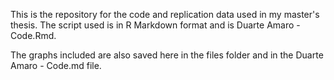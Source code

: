 This is the repository for the code and replication data used in my master's thesis. 
The script used is in R Markdown format and is Duarte Amaro - Code.Rmd. 

The graphs included are also saved here in the files folder and in the Duarte Amaro - Code.md file.

